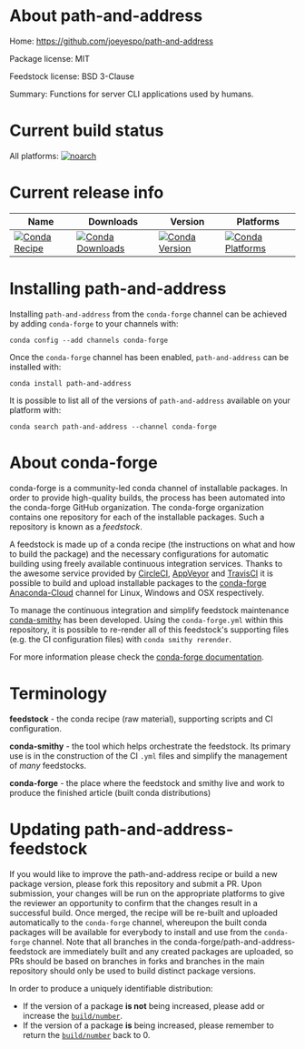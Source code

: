 About path-and-address
======================

Home: https://github.com/joeyespo/path-and-address

Package license: MIT

Feedstock license: BSD 3-Clause

Summary: Functions for server CLI applications used by humans.



Current build status
====================

All platforms:
[![noarch](https://img.shields.io/circleci/project/github/conda-forge/path-and-address-feedstock/master.svg?label=noarch)](https://circleci.com/gh/conda-forge/path-and-address-feedstock)

Current release info
====================

| Name | Downloads | Version | Platforms |
| --- | --- | --- | --- |
| [![Conda Recipe](https://img.shields.io/badge/recipe-path--and--address-green.svg)](https://anaconda.org/conda-forge/path-and-address) | [![Conda Downloads](https://img.shields.io/conda/dn/conda-forge/path-and-address.svg)](https://anaconda.org/conda-forge/path-and-address) | [![Conda Version](https://img.shields.io/conda/vn/conda-forge/path-and-address.svg)](https://anaconda.org/conda-forge/path-and-address) | [![Conda Platforms](https://img.shields.io/conda/pn/conda-forge/path-and-address.svg)](https://anaconda.org/conda-forge/path-and-address) |

Installing path-and-address
===========================

Installing `path-and-address` from the `conda-forge` channel can be achieved by adding `conda-forge` to your channels with:

```
conda config --add channels conda-forge
```

Once the `conda-forge` channel has been enabled, `path-and-address` can be installed with:

```
conda install path-and-address
```

It is possible to list all of the versions of `path-and-address` available on your platform with:

```
conda search path-and-address --channel conda-forge
```


About conda-forge
=================

conda-forge is a community-led conda channel of installable packages.
In order to provide high-quality builds, the process has been automated into the
conda-forge GitHub organization. The conda-forge organization contains one repository
for each of the installable packages. Such a repository is known as a *feedstock*.

A feedstock is made up of a conda recipe (the instructions on what and how to build
the package) and the necessary configurations for automatic building using freely
available continuous integration services. Thanks to the awesome service provided by
[CircleCI](https://circleci.com/), [AppVeyor](http://www.appveyor.com/)
and [TravisCI](https://travis-ci.org/) it is possible to build and upload installable
packages to the [conda-forge](https://anaconda.org/conda-forge)
[Anaconda-Cloud](http://docs.anaconda.org/) channel for Linux, Windows and OSX respectively.

To manage the continuous integration and simplify feedstock maintenance
[conda-smithy](http://github.com/conda-forge/conda-smithy) has been developed.
Using the ``conda-forge.yml`` within this repository, it is possible to re-render all of
this feedstock's supporting files (e.g. the CI configuration files) with ``conda smithy rerender``.

For more information please check the [conda-forge documentation](https://conda-forge.org/docs/).

Terminology
===========

**feedstock** - the conda recipe (raw material), supporting scripts and CI configuration.

**conda-smithy** - the tool which helps orchestrate the feedstock.
                   Its primary use is in the construction of the CI ``.yml`` files
                   and simplify the management of *many* feedstocks.

**conda-forge** - the place where the feedstock and smithy live and work to
                  produce the finished article (built conda distributions)


Updating path-and-address-feedstock
===================================

If you would like to improve the path-and-address recipe or build a new
package version, please fork this repository and submit a PR. Upon submission,
your changes will be run on the appropriate platforms to give the reviewer an
opportunity to confirm that the changes result in a successful build. Once
merged, the recipe will be re-built and uploaded automatically to the
`conda-forge` channel, whereupon the built conda packages will be available for
everybody to install and use from the `conda-forge` channel.
Note that all branches in the conda-forge/path-and-address-feedstock are
immediately built and any created packages are uploaded, so PRs should be based
on branches in forks and branches in the main repository should only be used to
build distinct package versions.

In order to produce a uniquely identifiable distribution:
 * If the version of a package **is not** being increased, please add or increase
   the [``build/number``](http://conda.pydata.org/docs/building/meta-yaml.html#build-number-and-string).
 * If the version of a package **is** being increased, please remember to return
   the [``build/number``](http://conda.pydata.org/docs/building/meta-yaml.html#build-number-and-string)
   back to 0.